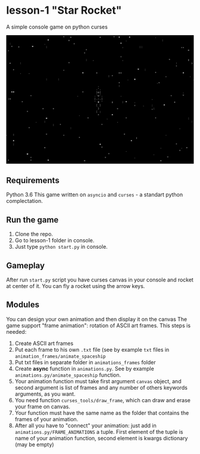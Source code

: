 # lesson-1 "Star Rocket"
A simple console game on python curses

 ![Game Screenshot](screenshot.png)

## Requirements
Python 3.6
This game written on `asyncio` and `curses` - a standart python complectation.


## Run the game
1. Clone the repo.
2. Go to lesson-1 folder in console.
3. Just type `python start.py` in console.


## Gameplay
After run `start.py` script you have curses canvas in your console and rocket at center of it.
You can fly a rocket using the arrow keys.


## Modules
You can design your own animation and then display it on the canvas
The game support "frame animation": rotation of ASCII art frames.
This steps is needed:
1. Create ASCII art frames
2. Put each frame to his own `.txt` file (see by example `txt` files in `animation_frames/animate_spaceship`
3. Put txt files in separate folder in `animations_frames` folder
4. Create **async** function in `animations.py`. See by example `animations.py/animate_spaceship` function.
5. Your animation function must take first argument `canvas` object, and second argument is list of frames and any number of others keywords arguments, as you want.
6. You need function `curses_tools/draw_frame`, which can draw and erase your frame on canvas.
7. Your function must have the same name as the folder that contains the frames of your animation.
8. After all you have to "connect" your animation: just add in `animations.py/FRAME_ANIMATIONS` a tuple. First element of the tuple is name of your animation function, second element is kwargs dictionary (may be empty)
